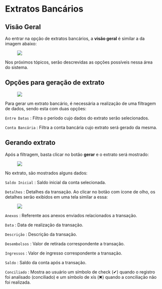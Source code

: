 # Extratos Bancários

## Visão Geral

Ao entrar na opção de extratos bancários, a **visão geral** é similar a da imagem abaixo:

<figure class="images">
    <img src="../../../../assets/prints-ui/extratos-bancarios-painel.jpg" />
</figure>

Nos próximos tópicos, serão descrevidas as opções possíveis nessa área do sistema.

## Opções para geração de extrato

<figure class="images">
    <img src="../../../../assets/prints-ui/extratos-bancarios-opcoes.jpg" />
</figure>

Para gerar um extrato bancário, é necessária a realização de uma filtragem de dados, sendo esta com duas opções:

`Entre Datas`
: Filtra o período cujo dados do extrato serão selecionados.

`Conta Bancária`
: Filtra a conta bancária cujo extrato será gerado da mesma.

## Gerando extrato

Após a filtragem, basta clicar no botão **gerar** e o extrato será mostrado:

<figure class="images">
    <img src="../../../../assets/prints-ui/extratos-bancarios-extrato.jpg" />
</figure>

No extrato, são mostrados alguns dados:

`Saldo Inicial`
: Saldo inicial da conta selecionada.

`Detalhes`
: Detalhes da transação. Ao clicar no botão com ícone de olho, os detalhes serão exibidos em uma tela similar a essa:

<figure class="images">
    <img src="../../../../assets/prints-ui/extratos-bancarios-detalhes.jpg" />
</figure>

`Anexos`
: Referente aos anexos enviados relacionados a transação.

`Data`
: Data de realização da transação.

`Descrição`
: Descrição da transação.

`Desembolsos`
: Valor de retirada correspondente a transação.

`Ingressos`
: Valor de ingresso correspondente a transação.

`Saldo`
: Saldo da conta após a transação.

`Conciliado`
: Mostra ao usuário um símbolo de check (&#x2714;) quando o registro foi analisado (conciliado) e um símbolo de xís (&#x2716;) quando a conciliação não foi realizada.
